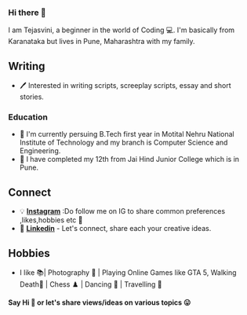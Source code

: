 ### Hi there 👋

I am Tejasvini, a beginner in the world of Coding 💻. 
I'm basically from Karanataka but lives in Pune, Maharashtra with my family.

## Writing

- 🖊 Interested in writing scripts, screeplay scripts, essay and short stories.

### Education
- 🌱 I'm currently persuing B.Tech first year in Motital Nehru National Institute of Technology and my branch is Computer Science and Engineering.
- 🌱 I have completed my 12th from Jai Hind Junior College which is in Pune.


## Connect

- 💡 **[Instagram](https://www.instagram.com/__teju__0810/)** :Do follow me on IG to share common preferences ,likes,hobbies etc 🎈
- 💼 **[Linkedin](https://www.linkedin.com/in/tejasvini-konkal-53568a20a/)** - Let's connect, share each your creative ideas.

## Hobbies

- I like 📚| Photography 🎥 | Playing Online Games like GTA 5, Walking Death👾 | Chess ♟️ | Dancing 💃 | Travelling 🚌

**Say Hi 👋 or let's share views/ideas on various topics 😛** 
